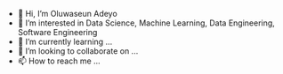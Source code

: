 - 👋 Hi, I’m Oluwaseun Adeyo
- 👀 I’m interested in Data Science, Machine Learning, Data Engineering, Software Engineering
- 🌱 I’m currently learning ...
- 💞️ I’m looking to collaborate on ...
- 📫 How to reach me ...

<!---
seunboy1/seunboy1 is a ✨ special ✨ repository because its `README.md` (this file) appears on your GitHub profile.
You can click the Preview link to take a look at your changes.
--->
